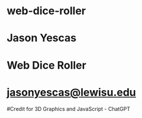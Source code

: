 # web-dice-roller

# Jason Yescas
# Web Dice Roller
# jasonyescas@lewisu.edu

#Credit for 3D Graphics and JavaScript - ChatGPT
